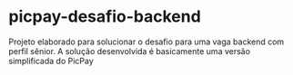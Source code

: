 # picpay-desafio-backend
Projeto elaborado para solucionar o desafio para uma vaga backend com perfil sênior. A solução desenvolvida é basicamente uma versão simplificada do PicPay
